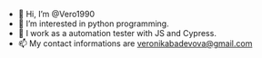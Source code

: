 - 👋 Hi, I’m @Vero1990
- 👀 I’m interested in python programming. 
- 🌱 I work as a automation tester with JS and Cypress.  
- 📫 My contact informations are veronikabadevova@gmail.com

<!---
Vero1990/Vero1990 is a ✨ special ✨ repository because its `README.md` (this file) appears on your GitHub profile.
You can click the Preview link to take a look at your changes.
--->
